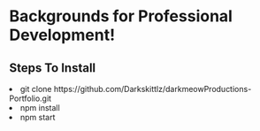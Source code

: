 # Backgrounds for Professional Development!

<!-- ![image]() -->


## Steps To Install
<li>git clone https://github.com/Darkskittlz/darkmeowProductions-Portfolio.git
<li>npm install
<li>npm start

